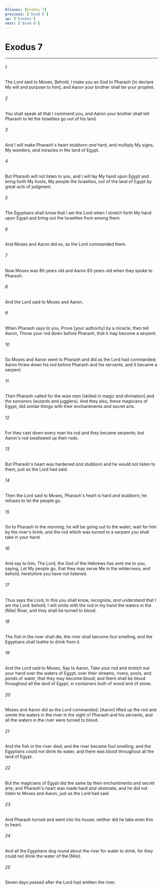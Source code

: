 ```yaml
---
Aliases: [Exodus 7]
previous: ['Exod 6']
up: ['Exodus']
next: ['Exod 8']
---
```

# Exodus 7

***














###### 1 






The Lord said to Moses, Behold, I make you as God to Pharaoh [to declare My will and purpose to him]; and Aaron your brother shall be your prophet. 













###### 2 






You shall speak all that I command you, and Aaron your brother shall tell Pharaoh to let the Israelites go out of his land. 













###### 3 






And I will make Pharaoh's heart stubborn _and_ hard, and multiply My signs, My wonders, _and_ miracles in the land of Egypt. 













###### 4 






But Pharaoh will not listen to you, and I will lay My hand upon Egypt and bring forth My hosts, My people the Israelites, out of the land of Egypt by great acts of judgment. 













###### 5 






The Egyptians shall know that I am the Lord when I stretch forth My hand upon Egypt and bring out the Israelites from among them. 













###### 6 






And Moses and Aaron did so, as the Lord commanded them. 













###### 7 






Now Moses was 80 years old and Aaron 83 years old when they spoke to Pharaoh. 













###### 8 






And the Lord said to Moses and Aaron, 













###### 9 






When Pharaoh says to you, Prove [your authority] by a miracle, then tell Aaron, Throw your rod down before Pharaoh, that it may become a serpent. 













###### 10 






So Moses and Aaron went to Pharaoh and did as the Lord had commanded; Aaron threw down his rod before Pharaoh and his servants, and it became a serpent. 













###### 11 






Then Pharaoh called for the wise men [skilled in magic and divination] and the sorcerers (wizards and jugglers). And they also, these magicians of Egypt, did similar things with their enchantments _and_ secret arts. 













###### 12 






For they cast down every man his rod and they became serpents; but Aaron's rod swallowed up their rods. 













###### 13 






But Pharaoh's heart was hardened _and_ stubborn and he would not listen to them, just as the Lord had said. 













###### 14 






Then the Lord said to Moses, Pharaoh's heart is hard _and_ stubborn; he refuses to let the people go. 













###### 15 






Go to Pharaoh in the morning; he will be going out to the water; wait for him by the river's brink; and the rod which was turned to a serpent you shall take in your hand. 













###### 16 






And say to him, The Lord, the God of the Hebrews has sent me to you, saying, Let My people go, that they may serve Me in the wilderness; and behold, heretofore you have not listened. 













###### 17 






Thus says the Lord, In this you shall know, recognize, _and_ understand that I am the Lord: behold, I will smite with the rod in my hand the waters in the [Nile] River, and they shall be turned to blood. 













###### 18 






The fish in the river shall die, the river shall become foul smelling, and the Egyptians shall loathe to drink from it. 













###### 19 






And the Lord said to Moses, Say to Aaron, Take your rod and stretch out your hand over the waters of Egypt, over their streams, rivers, pools, and ponds of water, that they may become blood; and there shall be blood throughout all the land of Egypt, in containers both of wood and of stone. 













###### 20 






Moses and Aaron did as the Lord commanded; [Aaron] lifted up the rod and smote the waters in the river in the sight of Pharaoh and his servants, and all the waters in the river were turned to blood. 













###### 21 






And the fish in the river died; and the river became foul smelling, and the Egyptians could not drink its water, and there was blood throughout all the land of Egypt. 













###### 22 






But the magicians of Egypt did the same by their enchantments _and_ secret arts; and Pharaoh's heart was made hard _and_ obstinate, and he did not listen to Moses and Aaron, just as the Lord had said. 













###### 23 






And Pharaoh turned and went into his house; neither did he take even this to heart. 













###### 24 






And all the Egyptians dug round about the river for water to drink, for they could not drink the water of the [Nile]. 













###### 25 






Seven days passed after the Lord had smitten the river.
